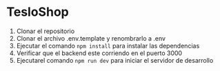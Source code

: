 # TesloShop

1. Clonar el repositorio
2. Clonar el archivo .env.template y renombrarlo a .env
3. Ejecutar el comando `npm install` para instalar las dependencias
4. Verificar que el backend este corriendo en el puerto 3000
5. Ejecutarel comando `npm run dev` para iniciar el servidor de desarrollo
